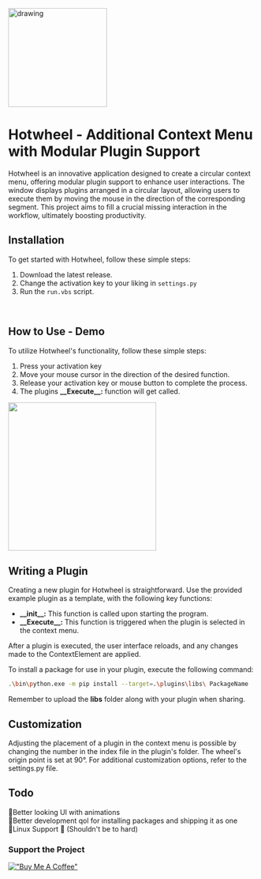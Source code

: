 <img src="https://github.com/Elektroney/Hotwheel/assets/54000878/6e69e396-1ed1-4a4a-8e45-531e81011c1e" alt="drawing" width="200"/> 

# Hotwheel - Additional Context Menu with Modular Plugin Support

Hotwheel is an innovative application designed to create a circular context menu, offering modular plugin support to enhance user interactions. The window displays plugins arranged in a circular layout, allowing users to execute them by moving the mouse in the direction of the corresponding segment. This project aims to fill a crucial missing interaction in the workflow, ultimately boosting productivity.




## Installation
To get started with Hotwheel, follow these simple steps:
1. Download the latest release.
2. Change the activation key to your liking in `settings.py`
3. Run the `run.vbs` script.

  
<br>

## How to Use - Demo

To utilize Hotwheel's functionality, follow these simple steps:

1. Press your activation key 
2. Move your mouse cursor in the direction of the desired function.
3. Release your activation key or mouse button to complete the process.
4. The plugins **\_\_Execute\_\_:** function will get called.

  <img src="https://github.com/Elektroney/Hotwheel/assets/54000878/4cb701e9-8623-46e3-b3c3-fdeee72f16b2" width="300" height="300">
  
<br>  
  
 ## Writing a Plugin
Creating a new plugin for Hotwheel is straightforward. Use the provided example plugin as a template, with the following key functions:

- **\_\_init\_\_:** This function is called upon starting the program.
- **\_\_Execute\_\_:** This function is triggered when the plugin is selected in the context menu.

After a plugin is executed, the user interface reloads, and any changes made to the ContextElement are applied.

To install a package for use in your plugin, execute the following command:

```bash
.\bin\python.exe -m pip install --target=.\plugins\libs\ PackageName
```
Remember to upload the __libs__ folder along with your plugin when sharing. 
## Customization
Adjusting the placement of a plugin in the context menu is possible by changing the number in the index file in the plugin's folder. The wheel's origin point is set at 90°. For additional customization options, refer to the settings.py file.
## Todo
🔲Better looking UI with animations  
🔲Better development qol for installing packages and shipping it as one  
🔲Linux Support 🐧 (Shouldn't be to hard)  

### Support the Project
[!["Buy Me A Coffee"](https://www.buymeacoffee.com/assets/img/custom_images/orange_img.png)](https://ko-fi.com/leonkraim)

